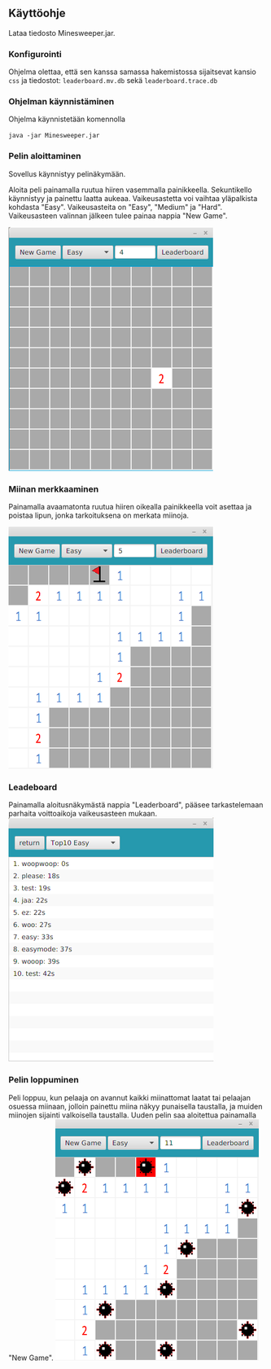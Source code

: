 <h2>Käyttöohje</h2>

Lataa tiedosto Minesweeper.jar.

<h3>Konfigurointi</h3>
Ohjelma olettaa, että sen kanssa samassa hakemistossa sijaitsevat kansio <code>css</code> ja tiedostot: <code>leaderboard.mv.db</code> sekä <code>leaderboard.trace.db</code>

<h3>Ohjelman käynnistäminen</h3>

Ohjelma käynnistetään komennolla

<code>java -jar Minesweeper.jar</code>

<h3>Pelin aloittaminen</h3>

Sovellus käynnistyy pelinäkymään.

Aloita peli painamalla ruutua hiiren vasemmalla painikkeella. 
Sekuntikello käynnistyy ja painettu laatta aukeaa.
Vaikeusastetta voi vaihtaa yläpalkista kohdasta "Easy".
Vaikeusasteita on "Easy", "Medium" ja "Hard". Vaikeusasteen valinnan jälkeen tulee painaa nappia "New Game".

![Aloitus](start.png)

<h3>Miinan merkkaaminen</h3>

Painamalla avaamatonta ruutua hiiren oikealla painikkeella voit asettaa ja poistaa lipun, jonka tarkoituksena on merkata miinoja.

![Lippu](flag.png)


<h3>Leadeboard</h3>

Painamalla aloitusnäkymästä nappia "Leaderboard", pääsee tarkastelemaan parhaita voittoaikoja vaikeusasteen mukaan.
![Leaderboard](leaderboard.png)

<h3>Pelin loppuminen</h3>

Peli loppuu, kun pelaaja on avannut kaikki miinattomat laatat tai pelaajan osuessa miinaan, jolloin painettu miina näkyy punaisella taustalla, ja muiden miinojen sijainti valkoisella taustalla. Uuden pelin saa aloitettua painamalla "New Game".
![GameOver](mine.png)

